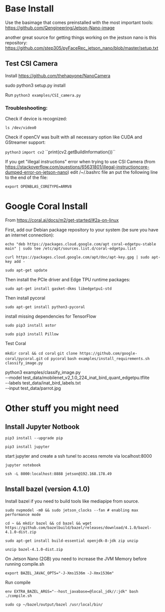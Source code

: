 # Base Install

Use the basimage that comes preinstalled with the most important tools:
https://github.com/Qengineering/Jetson-Nano-image

another great source for getting things working on the jestson nano is this repository:
https://github.com/step305/pyFaceRec_jetson_nano/blob/master/setup.txt

## Test CSI Camera

Install  https://github.com/thehapyone/NanoCamera

sudo python3 setup.py install

Run ``python3 examples/CSI_camera.py``

### Troubleshooting:

Check if device is recognized:

``ls /dev/video0``

Check if openCV was built with all necessary option like CUDA and GStreamer support:

``python3``
``import cv2``
``print(cv2.getBuildInformation())´`

If you get "illegal instructions" error when trying to use CSI Camera (from https://stackoverflow.com/questions/65631801/illegal-instructioncore-dumped-error-on-jetson-nano) edit /~/.bashrc file an put the following line to the end of the file:

``export OPENBLAS_CORETYPE=ARMV8``


# Google Coral Install

From https://coral.ai/docs/m2/get-started/#2a-on-linux

First, add our Debian package repository to your system (be sure you have an internet connection):

``echo "deb https://packages.cloud.google.com/apt coral-edgetpu-stable main" | sudo tee /etc/apt/sources.list.d/coral-edgetpu.list``

``curl https://packages.cloud.google.com/apt/doc/apt-key.gpg | sudo apt-key add -``

``sudo apt-get update``

Then install the PCIe driver and Edge TPU runtime packages:

``sudo apt-get install gasket-dkms libedgetpu1-std``

Then install pycoral

``sudo apt-get install python3-pycoral``


install missing dependencies for TensorFlow

``sudo pip3 install astor``

``sudo pip3 install Pillow``

Test Coral

``mkdir coral && cd coral``
``git clone https://github.com/google-coral/pycoral.git``
``cd pycoral``
``bash examples/install_requirements.sh classify_image.py``

python3 examples/classify_image.py \
    --model test_data/mobilenet_v2_1.0_224_inat_bird_quant_edgetpu.tflite \
    --labels test_data/inat_bird_labels.txt \
    --input test_data/parrot.jpg

# Other stuff you might need

## Install Jupyter Notbook 

``pip3 install --upgrade pip``

``pip3 install jupyter``

start jupyter and create a ssh tunel to access remote via localhost:8000

``jupyter notebook`` 

``ssh -L 8000:localhost:8888 jetson@192.168.178.49``

## Install bazel (version 4.1.0)

Install bazel if you need to build tools like mediapipe from source.

``sudo nvpmodel -m0 && sudo jetson_clocks --fan # enabling max performance mode``

``cd ~ && mkdir bazel && cd bazel && wget https://github.com/bazelbuild/bazel/releases/download/4.1.0/bazel-4.1.0-dist.zip``

``sudo apt-get install build-essential openjdk-8-jdk zip unzip``

``unzip bazel-4.1.0-dist.zip``

On Jetson Nano (2GB) you need to increase the JVM Memory before running compile.sh

``export BAZEL_JAVAC_OPTS="-J-Xms1536m -J-Xmx1536m"``

Run compile

``env EXTRA_BAZEL_ARGS="--host_javabase=@local_jdk//:jdk" bash ./compile.sh``

``sudo cp ~/bazel/output/bazel /usr/local/bin/``


